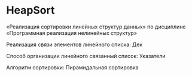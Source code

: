 # HeapSort
«Реализация сортировки линейных структур данных» по дисциплине  «Программная реализация нелинейных структур» 

Реализация связи элементов линейного списка: Дек

Способ организации линейного связанный список: Указатели

Алгоритм сортировки: Пирамидальная сортировка
